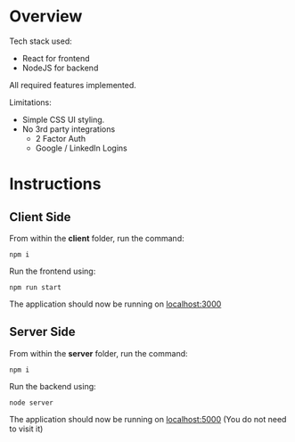# Overview

Tech stack used:

* React for frontend
* NodeJS for backend

All required features implemented.

Limitations:
* Simple CSS UI styling.
* No 3rd party integrations
  * 2 Factor Auth
  * Google / LinkedIn Logins

# Instructions

## Client Side

From within the **client** folder, run the command:

` npm i `

Run the frontend using:

` npm run start `

The application should now be running on [localhost:3000](http://localhost:3000/)

## Server Side

From within the **server** folder, run the command:

` npm i `

Run the backend using:

` node server `

The application should now be running on [localhost:5000](http://localhost:3000/)
(You do not need to visit it)
